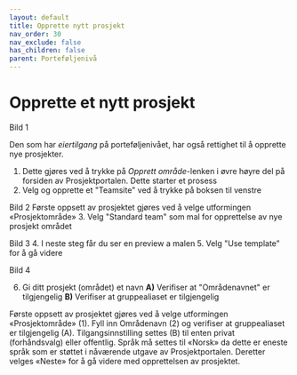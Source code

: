 ```yaml
---
layout: default
title: Opprette nytt prosjekt
nav_order: 30
nav_exclude: false
has_children: false
parent: Porteføljenivå
---
```


# Opprette et nytt prosjekt

Bild 1

Den som har *eiertilgang* på porteføljenivået, har også rettighet til å opprette nye prosjekter. 
1. Dette gjøres ved å trykke på *Opprett område*-lenken i øvre høyre del på forsiden av Prosjektportalen. Dette starter et prosess
2. Velg og opprette et "Teamsite" ved å trykke på boksen til venstre

Bild 2
Første oppsett av prosjektet gjøres ved å velge utformingen «Prosjektområde»
3. Velg "Standard team" som mal for opprettelse av nye prosjekt området

Bild 3
4. I neste steg får du ser en preview a malen
5. Velg "Use template" for å gå videre

Bild 4

6. Gi ditt prosjekt (området) et navn
**A)** Verifiser at "Områdenavnet" er tilgjengelig
**B)** Verifiser at gruppealiaset er tilgjengelig



Første oppsett av prosjektet gjøres ved å velge utformingen «Prosjektområde» (1). Fyll inn Områdenavn (2) og verifiser at gruppealiaset er tilgjengelig (A). 
Tilgangsinnstilling settes (B) til enten privat (forhåndsvalg) eller offentlig. Språk må settes til «Norsk» da dette er eneste språk som er støttet i nåværende utgave av Prosjektportalen. 
Deretter velges «Neste» for å gå videre med opprettelsen av prosjektet.

